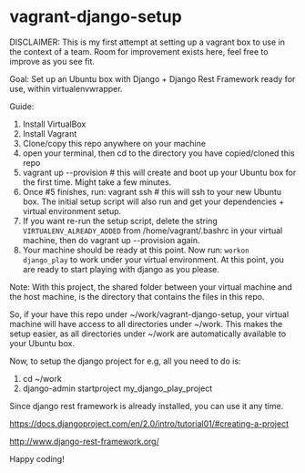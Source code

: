 
# vagrant-django-setup

DISCLAIMER: This is my first attempt at setting up
a vagrant box to use in the context of a team.
Room for improvement exists here, feel free to improve
as you see fit.

Goal: Set up an Ubuntu box with Django + Django Rest Framework ready for use,
within virtualenvwrapper.

Guide:

1. Install VirtualBox
2. Install Vagrant
3. Clone/copy this repo anywhere on your machine
4. open your terminal, then cd to the directory you have copied/cloned this repo
5. vagrant up --provision # this will create and boot up your Ubuntu box for the first time. Might take a few minutes.
6. Once #5 finishes, run: vagrant ssh # this will ssh to your new Ubuntu box. The initial setup script will also run and get your dependencies + virtual environment setup.
7. If you want re-run the setup script, delete the string `VIRTUALENV_ALREADY_ADDED` from /home/vagrant/.bashrc in your virtual machine, then do vagrant up --provision again.
8. Your machine should be ready at this point. Now run: `workon django_play` to work under your virtual environment.
At this point, you are ready to start playing with django as you please.

Note: With this project, the shared folder between your virtual machine and the host machine,
is the directory that contains the files in this repo.

So, if your have this repo under ~/work/vagrant-django-setup, your virtual machine will have
access to all directories under ~/work. This makes the setup easier, as all directories under
~/work are automatically available to your Ubuntu box.

Now, to setup the django project for e.g, all you need to do is:

1. cd ~/work
2. django-admin startproject my_django_play_project

Since django rest framework is already installed, you can use it any time.

https://docs.djangoproject.com/en/2.0/intro/tutorial01/#creating-a-project

http://www.django-rest-framework.org/

Happy coding!
